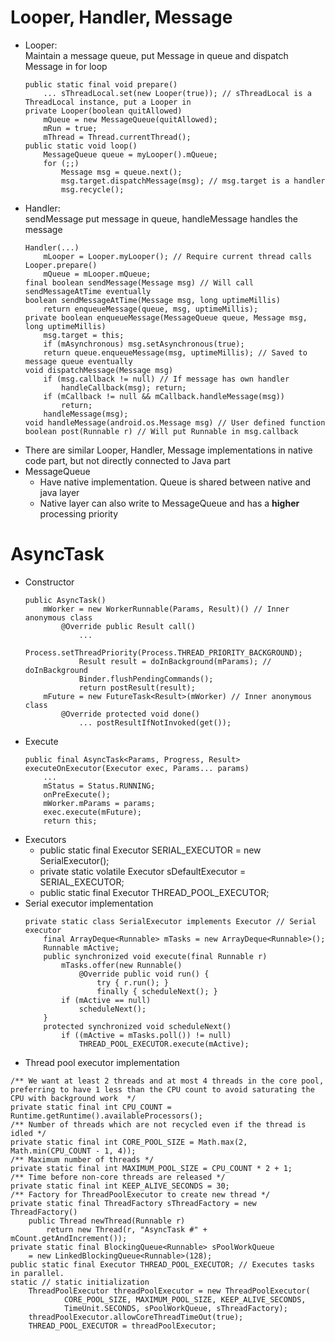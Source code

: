# Looper, Handler, Message
* Looper:  
    Maintain a message queue, put Message in queue and dispatch Message in for loop
    ```
    public static final void prepare()
        ... sThreadLocal.set(new Looper(true)); // sThreadLocal is a ThreadLocal instance, put a Looper in
    private Looper(boolean quitAllowed) 
        mQueue = new MessageQueue(quitAllowed);  
        mRun = true;  
        mThread = Thread.currentThread();  
    public static void loop()
        MessageQueue queue = myLooper().mQueue;
        for (;;)
            Message msg = queue.next();
            msg.target.dispatchMessage(msg); // msg.target is a handler
            msg.recycle();
    ```
* Handler:  
    sendMessage put message in queue, handleMessage handles the message
    ```
    Handler(...)
        mLooper = Looper.myLooper(); // Require current thread calls Looper.prepare()
        mQueue = mLooper.mQueue;
    final boolean sendMessage(Message msg) // Will call sendMessageAtTime eventually
    boolean sendMessageAtTime(Message msg, long uptimeMillis)
        return enqueueMessage(queue, msg, uptimeMillis); 
    private boolean enqueueMessage(MessageQueue queue, Message msg, long uptimeMillis)
        msg.target = this;  
        if (mAsynchronous) msg.setAsynchronous(true);  
        return queue.enqueueMessage(msg, uptimeMillis); // Saved to message queue eventually
    void dispatchMessage(Message msg)
        if (msg.callback != null) // If message has own handler
            handleCallback(msg); return;
        if (mCallback != null && mCallback.handleMessage(msg)) 
            return;
        handleMessage(msg);  
    void handleMessage(android.os.Message msg) // User defined function
    boolean post(Runnable r) // Will put Runnable in msg.callback
    ```
* There are similar Looper, Handler, Message implementations in native code part, but not directly connected to Java part
* MessageQueue
    - Have native implementation. Queue is shared between native and java layer
    - Native layer can also write to MessageQueue and has a **higher** processing priority

# AsyncTask
* Constructor
    ```
    public AsyncTask()
        mWorker = new WorkerRunnable(Params, Result)() // Inner anonymous class
            @Override public Result call() 
                ... 
                Process.setThreadPriority(Process.THREAD_PRIORITY_BACKGROUND);  
                Result result = doInBackground(mParams); // doInBackground
                Binder.flushPendingCommands();  
                return postResult(result);  
        mFuture = new FutureTask<Result>(mWorker) // Inner anonymous class
            @Override protected void done() 
                ... postResultIfNotInvoked(get());
    ```
* Execute
    ```
    public final AsyncTask<Params, Progress, Result> executeOnExecutor(Executor exec, Params... params)
        ... 
        mStatus = Status.RUNNING;
        onPreExecute();
        mWorker.mParams = params;
        exec.execute(mFuture);
        return this;  
    ``` 
* Executors
    * public static final Executor SERIAL_EXECUTOR = new SerialExecutor();  
    * private static volatile Executor sDefaultExecutor = SERIAL_EXECUTOR; 
    * public static final Executor THREAD_POOL_EXECUTOR;
* Serial executor implementation
    ```
    private static class SerialExecutor implements Executor // Serial executor 
        final ArrayDeque<Runnable> mTasks = new ArrayDeque<Runnable>();  
        Runnable mActive;  
        public synchronized void execute(final Runnable r)
            mTasks.offer(new Runnable()
                @Override public void run() {  
                    try { r.run(); } 
                    finally { scheduleNext(); }
            if (mActive == null)
                scheduleNext();  
        }  
        protected synchronized void scheduleNext() 
            if ((mActive = mTasks.poll()) != null) 
                THREAD_POOL_EXECUTOR.execute(mActive);  
    ```
* Thread pool executor implementation 
```
/** We want at least 2 threads and at most 4 threads in the core pool, preferring to have 1 less than the CPU count to avoid saturating the CPU with background work  */
private static final int CPU_COUNT = Runtime.getRuntime().availableProcessors();
/** Number of threads which are not recycled even if the thread is idled */
private static final int CORE_POOL_SIZE = Math.max(2, Math.min(CPU_COUNT - 1, 4)); 
/** Maximum number of threads */
private static final int MAXIMUM_POOL_SIZE = CPU_COUNT * 2 + 1;  
/** Time before non-core threads are released */
private static final int KEEP_ALIVE_SECONDS = 30; 
/** Factory for ThreadPoolExecutor to create new thread */
private static final ThreadFactory sThreadFactory = new ThreadFactory() 
    public Thread newThread(Runnable r)
        return new Thread(r, "AsyncTask #" + mCount.getAndIncrement());  
private static final BlockingQueue<Runnable> sPoolWorkQueue 
    = new LinkedBlockingQueue<Runnable>(128);  
public static final Executor THREAD_POOL_EXECUTOR; // Executes tasks in parallel. 
static // static initialization
    ThreadPoolExecutor threadPoolExecutor = new ThreadPoolExecutor(  
            CORE_POOL_SIZE, MAXIMUM_POOL_SIZE, KEEP_ALIVE_SECONDS, 
            TimeUnit.SECONDS, sPoolWorkQueue, sThreadFactory);  
    threadPoolExecutor.allowCoreThreadTimeOut(true);  
    THREAD_POOL_EXECUTOR = threadPoolExecutor;  
```